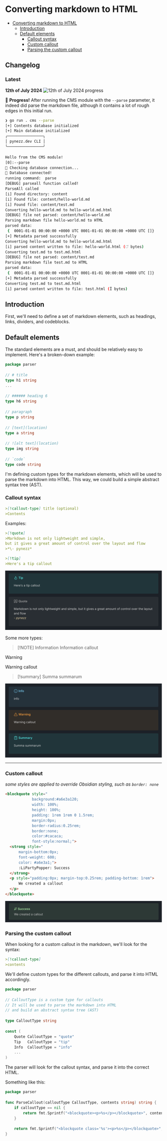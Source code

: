 # Converting markdown to HTML

- [Converting markdown to HTML](#converting-markdown-to-html)
	- [Introduction](#introduction)
	- [Default elements](#default-elements)
		- [Callout syntax](#callout-syntax)
		- [Custom callout](#custom-callout)
		- [Parsing the custom callout](#parsing-the-custom-callout)

## Changelog

### Latest

**12th of July 2024**
![12th of July 2024 progress](./assets/img/progress-1_120724.png)

🎉 **Progress!** After running the CMS module with the `--parse` parameter, it indeed did parse the markdown file, although it contains a lot of rough edges in this initial run.

```bash
❯ go run . cms --parse
[+] Contents database initialized
[+] Main database initialized
╭────────────────╮
│ pynezz.dev CLI │
╰────────────────╯

Hello from the CMS module!
[0]:--parse
🔌 Checking database connection...
🎉 Database connected!
running command:  parse
[DEBUG] parseall function called!
ParseAll called
[i] Found directory: content
[i] Found file: content/hello-world.md
[i] Found file: content/test.md
Converting hello-world.md to hello-world.md.html
[DEBUG] file not parsed: content/hello-world.md
Parsing markdown file hello-world.md to HTML
parsed data:
 {  0001-01-01 00:00:00 +0000 UTC 0001-01-01 00:00:00 +0000 UTC []}
[+] Metadata parsed successfully
Converting hello-world.md to hello-world.md.html
[i] parsed content written to file: hello-world.html (ਂ bytes)
Converting test.md to test.md.html
[DEBUG] file not parsed: content/test.md
Parsing markdown file test.md to HTML
parsed data:
 {  0001-01-01 00:00:00 +0000 UTC 0001-01-01 00:00:00 +0000 UTC []}
[+] Metadata parsed successfully
Converting test.md to test.md.html
[i] parsed content written to file: test.html (Ϊ bytes)
```


## Introduction

First, we'll need to define a set of markdown elements, such as headings, links, dividers, and codeblocks.

## Default elements

The standard elements are a must, and should be relatively easy to implement. Here's a broken-down example:

```go
package parser

// # title
type h1 string
...

// ###### heading 6
type h6 string

// paragraph
type p string

// [text](location)
type a string

// ![alt text](location)
type img string

// `code`
type code string
```

I'm defining custom types for the markdown elements, which will be used to parse the markdown into HTML. This way, we could build a simple abstract syntax
tree (AST).

### Callout syntax

```md
>[!callout-type] title (optional)
>Contents
```

Examples:

```md
>[!quote]
>Markdown is not only lightweight and simple,
but it gives a great amount of control over the layout and flow
>*\- pynezz*
```

```md
>[!tip]
>Here's a tip callout
```

![tip and quote callout](../assets/img/tip-quote-callout.png)

Some more types:

>[!NOTE] Information
> Information callout

>[!WARNING]
>Warning callout

>[!summary]
>Summa summarum

![example callout](../assets/img/example-callouts.png)

---

### Custom callout

*some styles are applied to override Obsidian styling, such as `border: none`*

```html
<blockquote style="
			background:#a6e3a120;
			width: 100%;
			height: 100%;
			padding: 1rem 1rem 0 1.5rem;
			margin:0px;
			border-radius:0.25rem;
			border:none;
			color:#cacaca;
			font-style:normal;">
  <strong style="
	  margin-bottom:0px;
	  font-weight: 600;
	  color: #a6e3a1;">
	  :LiPartyPopper: Success
  </strong>
  <p style="padding:0px; margin-top:0.25rem; padding-bottom: 1rem">
	  We created a callout
  </p>
</blockquote>
```

<!--
<blockquote style="background:#a6e3a120; width: 100%; height: 100%; padding: 1rem 1rem 0 1.5rem; margin:0px; border-radius:0.25rem; border:none; color:#cacaca; font-style:normal;">
<strong style="margin-bottom:0px; font-weight: 600; color: #a6e3a1;">:LiPartyPopper: Success</strong>
<p style="padding:0px; margin-top:0.25rem; padding-bottom: 1rem">We created a callout</p>
</blockquote>
-->

![custom callout success](../assets/img/success-callout.png)

### Parsing the custom callout

When looking for a custom callout in the markdown, we'll look for the syntax:

```md
>[!callout-type]
>contents
```

We'll define custom types for the different callouts, and parse it into HTML accordingly.

```go
package parser

// CalloutType is a custom type for callouts
// It will be used to parse the markdown into HTML
// and build an abstract syntax tree (AST)

type CalloutType string

const (
	Quote CalloutType = "quote"
	Tip   CalloutType = "tip"
	Info  CalloutType = "info"
	...
)
```

The parser will look for the callout syntax, and parse it into the correct HTML.

Something like this:

```go
package parser

func ParseCallout(calloutType CalloutType, contents string) string {
	if calloutType == nil {
		return fmt.Sprintf("<blockquote><p>%s</p></blockquote>", contents)
	}

	return fmt.Sprintf("<blockquote class='%s'><p>%s</p></blockquote>", calloutType, contents)
}
```
